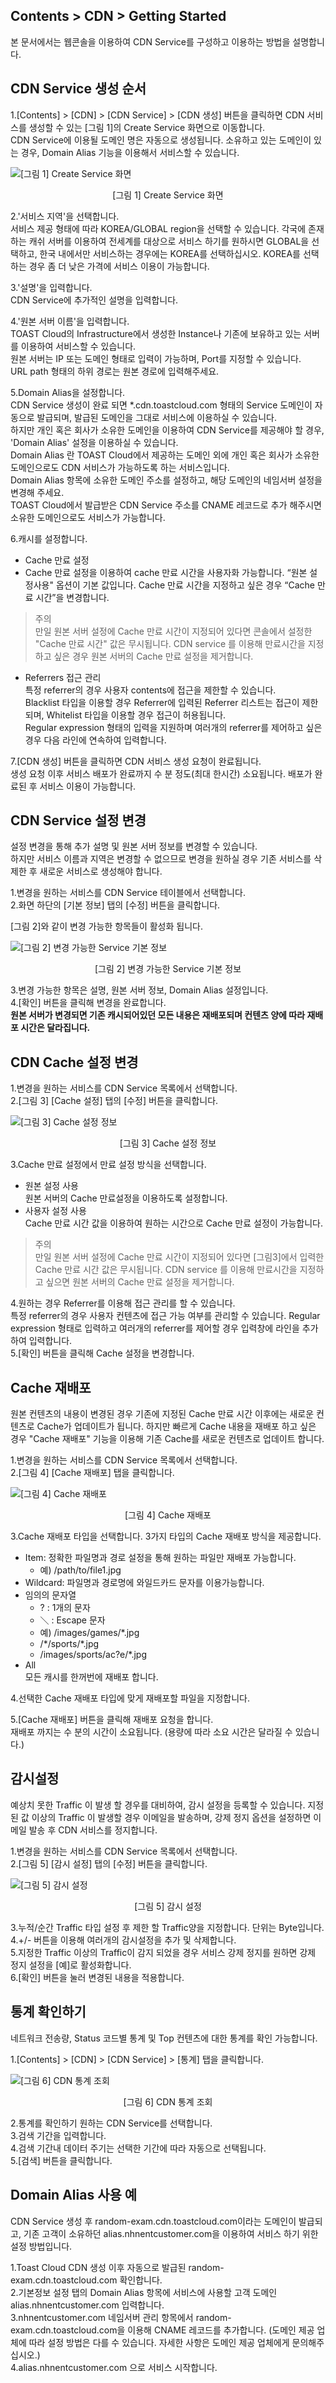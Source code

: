 ## Contents > CDN > Getting Started

본 문서에서는 웹콘솔을 이용하여 CDN Service를 구성하고 이용하는 방법을 설명합니다.

## CDN Service 생성 순서

1.[Contents] > [CDN] > [CDN Service] > [CDN 생성] 버튼을 클릭하면 CDN 서비스를 생성할 수 있는 [그림 1]의 Create Service 화면으로 이동합니다.  
CDN Service에 이용될 도메인 명은 자동으로 생성됩니다. 소유하고 있는 도메인이 있는 경우, Domain Alias 기능을 이용해서 서비스할 수 있습니다.

![[그림 1] Create Service 화면](http://static.toastoven.net/prod_cdn/img_001.png)
<center>[그림 1] Create Service 화면</center>


2.'서비스 지역'을 선택합니다.  
서비스 제공 형태에 따라 KOREA/GLOBAL region을 선택할 수 있습니다. 각국에 존재하는 캐쉬 서버를 이용하여 전세계를 대상으로 서비스 하기를 원하시면 GLOBAL을 선택하고, 한국 내에서만 서비스하는 경우에는 KOREA를 선택하십시오. KOREA를 선택하는 경우 좀 더 낮은 가격에 서비스 이용이 가능합니다.

3.'설명'을 입력합니다.  
CDN Service에 추가적인 설명을 입력합니다.

4.'원본 서버 이름'을 입력합니다.  
TOAST Cloud의 Infrastructure에서 생성한 Instance나 기존에 보유하고 있는 서버를 이용하여 서비스할 수 있습니다.  
원본 서버는 IP 또는 도메인 형태로 입력이 가능하며, Port를 지정할 수 있습니다.  
URL path 형태의 하위 경로는 원본 경로에 입력해주세요.


5.Domain Alias을 설정합니다.  
CDN Service 생성이 완료 되면 \*.cdn.toastcloud.com 형태의 Service 도메인이 자동으로 발급되며, 발급된 도메인을 그대로 서비스에 이용하실 수 있습니다.  
하지만 개인 혹은 회사가 소유한 도메인을 이용하여 CDN Service를 제공해야 할 경우, 'Domain Alias' 설정을 이용하실 수 있습니다.  
Domain Alias 란 TOAST Cloud에서 제공하는 도메인 외에 개인 혹은 회사가 소유한 도메인으로도 CDN 서비스가 가능하도록 하는 서비스입니다.  
Domain Alias 항목에 소유한 도메인 주소를 설정하고, 해당 도메인의 네임서버 설정을 변경해 주세요.  
TOAST Cloud에서 발급받은 CDN Service 주소를 CNAME 레코드로 추가 해주시면 소유한 도메인으로도 서비스가 가능합니다.  

6.캐시를 설정합니다.

- Cache 만료 설정
- Cache 만료 설정을 이용하여 cache 만료 시간을 사용자화 가능합니다. “원본 설정사용" 옵션이 기본 값입니다. Cache 만료 시간을 지정하고 싶은 경우 “Cache 만료 시간”을 변경합니다.

> 주의  
> 만일 원본 서버 설정에 Cache 만료 시간이 지정되어 있다면 콘솔에서 설정한 "Cache 만료 시간" 값은 무시됩니다. CDN service 를 이용해 만료시간을 지정하고 싶은 경우 원본 서버의 Cache 만료 설정을 제거합니다.

- Referrers 접근 관리  
  특정 referrer의 경우 사용자 contents에 접근을 제한할 수 있습니다.  
  Blacklist 타입을 이용할 경우 Referrer에 입력된 Referrer 리스트는 접근이 제한되며, Whitelist 타입을 이용할 경우 접근이 허용됩니다.  
  Regular expression 형태의 입력을 지원하며 여러개의 referrer를 제어하고 싶은 경우 다음 라인에 연속하여 입력합니다.  

7.[CDN 생성] 버튼을 클릭하면 CDN 서비스 생성 요청이 완료됩니다.  
생성 요청 이후 서비스 배포가 완료까지 수 분 정도(최대 한시간) 소요됩니다. 배포가 완료된 후 서비스 이용이 가능합니다.

## CDN Service 설정 변경

설정 변경을 통해 추가 설명 및 원본 서버 정보를 변경할 수 있습니다.  
하지만 서비스 이름과 지역은 변경할 수 없으므로 변경을 원하실 경우 기존 서비스를 삭제한 후 새로운 서비스로 생성해야 합니다.  

1.변경을 원하는 서비스를 CDN Service 테이블에서 선택합니다.  
2.화면 하단의 [기본 정보] 탭의 [수정] 버튼을 클릭합니다.  

[그림 2]와 같이 변경 가능한 항목들이 활성화 됩니다.

![[그림 2] 변경 가능한 Service 기본 정보](http://static.toastoven.net/prod_cdn/img_002.png)
<center>[그림 2] 변경 가능한 Service 기본 정보</center>

3.변경 가능한 항목은 설명, 원본 서버 정보, Domain Alias 설정입니다.  
4.[확인] 버튼을 클릭해 변경을 완료합니다.  
**원본 서버가 변경되면 기존 캐시되어있던 모든 내용은 재배포되며 컨텐츠 양에 따라 재배포 시간은 달라집니다.**

## CDN Cache 설정 변경

1.변경을 원하는 서비스를 CDN Service 목록에서 선택합니다.   
2.[그림 3] [Cache 설정] 탭의 [수정] 버튼을 클릭합니다.   

![[그림 3] Cache 설정 정보](http://static.toastoven.net/prod_cdn/img_03.png)
<center>[그림 3] Cache 설정 정보</center>

3.Cache 만료 설정에서 만료 설정 방식을 선택합니다.  
 - 원본 설정 사용  
  원본 서버의 Cache 만료설정을 이용하도록 설정합니다.
 - 사용자 설정 사용  
  Cache 만료 시간 값을 이용하여 원하는 시간으로 Cache 만료 설정이 가능합니다.

> 주의  
> 만일 원본 서버 설정에 Cache 만료 시간이 지정되어 있다면 [그림3]에서 입력한 Cache 만료 시간 값은 무시됩니다. CDN service 를 이용해 만료시간을 지정하고 싶으면 원본 서버의 Cache 만료 설정을 제거합니다.

4.원하는 경우 Referrer를 이용해 접근 관리를 할 수 있습니다.  
특정 referrer의 경우 사용자 컨텐츠에 접근 가능 여부를 관리할 수 있습니다. Regular expression 형태로 입력하고 여러개의 referrer를 제어할 경우 입력창에 라인을 추가하여 입력합니다.    
5.[확인] 버튼을 클릭해 Cache 설정을 변경합니다.  

## Cache 재배포

원본 컨텐츠의 내용이 변경된 경우 기존에 지정된 Cache 만료 시간 이후에는 새로운 컨텐츠로 Cache가 업데이트가 됩니다. 하지만 빠르게 Cache 내용을 재배포 하고 싶은 경우 "Cache 재배포" 기능을 이용해 기존 Cache를 새로운 컨텐츠로 업데이트 합니다.

1.변경을 원하는 서비스를 CDN Service 목록에서 선택합니다.  
2.[그림 4] [Cache 재배포] 탭을 클릭합니다.  

![[그림 4] Cache 재배포](http://static.toastoven.net/prod_cdn/img_04.png)
<center>[그림 4] Cache 재배포</center>

3.Cache 재배포 타입을 선택합니다. 3가지 타입의 Cache 재배포 방식을 제공합니다.  
- Item: 정확한 파일명과 경로 설정을 통해 원하는 파일만 재배포 가능합니다.  
  - 예) /path/to/file1.jpg
- Wildcard: 파일명과 경로명에 와일드카드 문자를 이용가능합니다.  
- 임의의 문자열  
  - ? : 1개의 문자  
  - ＼ : Escape 문자
  - 예) /images/games/\*.jpg  
  - /\*/sports/\*.jpg  
  - /images/sports/ac?e/\*.jpg  
- All  
  모든 캐시를 한꺼번에 재배포 합니다.  

4.선택한 Cache 재배포 타입에 맞게 재배포할 파일을 지정합니다.  

5.[Cache 재배포] 버튼을 클릭해 재배포 요청을 합니다.  
재배포 까지는 수 분의 시간이 소요됩니다. (용량에 따라 소요 시간은 달라질 수 있습니다.)

## 감시설정

예상치 못한 Traffic 이 발생 할 경우를 대비하여, 감시 설정을 등록할 수 있습니다. 지정된 값 이상의 Traffic 이 발생할 경우 이메일을 발송하며, 강제 정지 옵션을 설정하면 이메일 발송 후 CDN 서비스를 정지합니다.  

1.변경을 원하는 서비스를 CDN Service 목록에서 선택합니다.  
2.[그림 5] [감시 설정] 탭의 [수정] 버튼을 클릭합니다.  

![[그림 5] 감시 설정](http://static.toastoven.net/prod_cdn/img_07.png)
<center>[그림 5] 감시 설정</center>

3.누적/순간 Traffic 타입 설정 후 제한 할 Traffic양을 지정합니다. 단위는 Byte입니다.  
4.+/- 버튼을 이용해 여러개의 감시설정을 추가 및 삭제합니다.  
5.지정한 Traffic 이상의 Traffic이 감지 되었을 경우 서비스 강제 정지를 원하면 강제 정지 설정을 [예]로 활성화합니다.  
6.[확인] 버튼을 눌러 변경된 내용을 적용합니다.  

## 통계 확인하기

네트워크 전송량, Status 코드별 통계 및 Top 컨텐츠에 대한 통계를 확인 가능합니다.  

1.[Contents] > [CDN] > [CDN Service] > [통계] 탭을 클릭합니다.  

![[그림 6] CDN 통계 조회](http://static.toastoven.net/prod_cdn/img_006.png)
<center>[그림 6] CDN 통계 조회</center>

2.통계를 확인하기 원하는 CDN Service를 선택합니다.  
3.검색 기간을 입력합니다.  
4.검색 기간내 데이터 주기는 선택한 기간에 따라 자동으로 선택됩니다.  
5.[검색] 버튼을 클릭합니다.  

## Domain Alias 사용 예

CDN Service 생성 후 random-exam.cdn.toastcloud.com이라는 도메인이 발급되고, 기존 고객이 소유하던 alias.nhnentcustomer.com을 이용하여 서비스 하기 위한 설정 방법입니다.

1.Toast Cloud CDN 생성 이후 자동으로 발급된 random-exam.cdn.toastcloud.com 확인합니다.  
2.기본정보 설정 탭의 Domain Alias 항목에 서비스에 사용할 고객 도메인 alias.nhnentcustomer.com 입력합니다.  
3.nhnentcustomer.com 네임서버 관리 항목에서 random-exam.cdn.toastcloud.com을 이용해 CNAME 레코드를 추가합니다. (도메인 제공 업체에 따라 설정 방법은 다를 수 있습니다. 자세한 사항은 도메인 제공 업체에게 문의해주십시오.)  
4.alias.nhnentcustomer.com 으로 서비스 시작합니다.  
